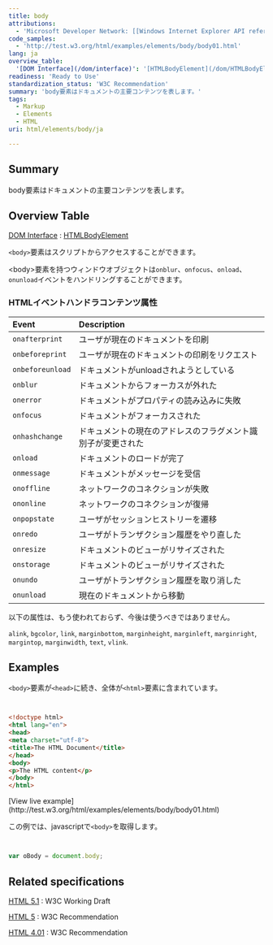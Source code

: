 ```yaml
---
title: body
attributions:
  - 'Microsoft Developer Network: [[Windows Internet Explorer API reference](http://msdn.microsoft.com/en-us/library/ie/hh828809%28v=vs.85%29.aspx) Article]'
code_samples:
  - 'http://test.w3.org/html/examples/elements/body/body01.html'
lang: ja
overview_table:
  '[DOM Interface](/dom/interface)': '[HTMLBodyElement](/dom/HTMLBodyElement)'
readiness: 'Ready to Use'
standardization_status: 'W3C Recommendation'
summary: 'body要素はドキュメントの主要コンテンツを表します。'
tags:
  - Markup
  - Elements
  - HTML
uri: html/elements/body/ja

---
```

## <span>Summary</span>

body要素はドキュメントの主要コンテンツを表します。

## <span>Overview Table</span>

[DOM Interface](/dom/interface)
:   [HTMLBodyElement](/dom/HTMLBodyElement)

`<body>`要素はスクリプトからアクセスすることができます。

\<body\>要素を持つウィンドウオブジェクトは`onblur`、`onfocus`、`onload`、`onunload`イベントをハンドリングすることができます。

### <span>HTMLイベントハンドラコンテンツ属性</span>

|Event|Description|
|:----|:----------|
|`onafterprint`|ユーザが現在のドキュメントを印刷|
|`onbeforeprint`|ユーザが現在のドキュメントの印刷をリクエスト|
|`onbeforeunload`|ドキュメントがunloadされようとしている|
|`onblur`|ドキュメントからフォーカスが外れた|
|`onerror`|ドキュメントがプロパティの読み込みに失敗|
|`onfocus`|ドキュメントがフォーカスされた|
|`onhashchange`|ドキュメントの現在のアドレスのフラグメント識別子が変更された|
|`onload`|ドキュメントのロードが完了|
|`onmessage`|ドキュメントがメッセージを受信|
|`onoffline`|ネットワークのコネクションが失敗|
|`ononline`|ネットワークのコネクションが復帰|
|`onpopstate`|ユーザがセッションヒストリーを遷移|
|`onredo`|ユーザがトランザクション履歴をやり直した|
|`onresize`|ドキュメントのビューがリサイズされた|
|`onstorage`|ドキュメントのビューがリサイズされた|
|`onundo`|ユーザがトランザクション履歴を取り消した|
|`onunload`|現在のドキュメントから移動|

以下の属性は、もう使われておらず、今後は使うべきではありません。

`alink`, `bgcolor`, `link`, `marginbottom`, `marginheight`, `marginleft`, `marginright`, `margintop`, `marginwidth`, `text`, `vlink`.

## <span>Examples</span>

`<body>`要素が`<head>`に続き、全体が`<html>`要素に含まれています。

``` html


<!doctype html>
<html lang="en">
<head>
<meta charset="utf-8">
<title>The HTML Document</title>
</head>
<body>
<p>The HTML content</p>
</body>
</html>
```

</pre>
[View live example](http://test.w3.org/html/examples/elements/body/body01.html)

この例では、javascriptで`<body>`を取得します。

``` js


var oBody = document.body;
```

</pre>

## <span>Related specifications</span>

[HTML 5.1](http://www.w3.org/TR/html51/sections.html#the-body-element)
:   W3C Working Draft

[HTML 5](http://www.w3.org/TR/html5/sections.html#the-body-element)
:   W3C Recommendation

[HTML 4.01](http://www.w3.org/TR/html401/struct/global.html#edef-BODY)
:   W3C Recommendation
